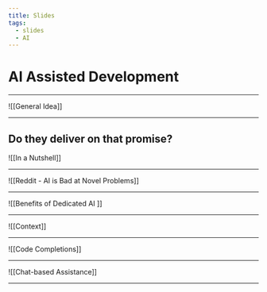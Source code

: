 ```yaml
---
title: Slides
tags:
  - slides
  - AI
---
```

# AI Assisted Development

---

![[General Idea]]

---
## Do they deliver on that promise?

![[In a Nutshell]]

---

![[Reddit - AI is Bad at Novel Problems]]

---

![[Benefits of Dedicated AI ]]

---

![[Context]]

---

![[Code Completions]]

---

![[Chat-based Assistance]]

---

